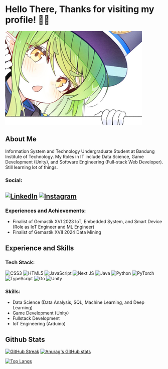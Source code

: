 # Hello There, Thanks for visiting my profile! 👋👋

<img src="https://github.com/zeev-haydar/zeev-haydar/blob/32a0f82b8abbc4e59375cd1558ab27686d582788/GXd2FRWbwAMkSqZ.jpeg" alt="Hikari" width=auto height=300 style="object-fit:contain;"/>

## About Me

Information System and Technology Undergraduate Student at Bandung Institute of Technology.
My Roles in IT include Data Science, Game Development (Unity), and Software Engineering (Full-stack Web Developer).
Still learning lot of things.

### Social:

 [![LinkedIn](https://img.shields.io/badge/LinkedIn-%230077B5.svg?logo=linkedin&logoColor=white)](https://www.linkedin.com/in/nazhif-haidar-putra-wibowo/) [![Instagram](https://img.shields.io/badge/Instagram-%23E4405F.svg?logo=Instagram&logoColor=white)](https://www.instagram.com/nazhifhaidar/)
----------------------------------------------------------

### Experiences and Achievements:
- Finalist of Gemastik XVI 2023 IoT, Embedded System, and Smart Device (Role as IoT Engineer and ML Engineer)
- Finalist of Gemastik XVII 2024 Data Mining

## Experience and Skills

### Tech Stack:

![CSS3](https://img.shields.io/badge/css3-%231572B6.svg?style=plastic&logo=css3&logoColor=white) 
![HTML5](https://img.shields.io/badge/html5-%23E34F26.svg?style=plastic&logo=html5&logoColor=white) 
![JavaScript](https://img.shields.io/badge/javascript-%23323330.svg?style=plastic&logo=javascript&logoColor=%23F7DF1E) 
![Next JS](https://img.shields.io/badge/Next-black?style=plastic&logo=next.js&logoColor=white)
![Java](https://img.shields.io/badge/java-%23ED8B00.svg?style=plastic&logo=java&logoColor=white)
![Python](https://img.shields.io/badge/python-3670A0?style=plastic&logo=python&logoColor=ffdd54) 
![PyTorch](https://img.shields.io/badge/Pytorch-white?style=plastic&logo=pytorch&logoColor=ee4c2c)
![TypeScript](https://img.shields.io/badge/typescript-%23007ACC.svg?style=plastic&logo=typescript&logoColor=white)
![Go](https://img.shields.io/badge/go-%2300ADD8.svg?style=plastic&logo=go&logoColor=white)
![Unity](https://img.shields.io/badge/unity-%23FFFFFF.svg?style=plastic&logo=unity&logoColor=black)

### Skills:

- Data Science (Data Analysis, SQL, Machine Learning, and Deep Learning)
- Game Development (Unity)
- Fullstack Development
- IoT Engineering (Arduino)

## Github Stats

[![GitHub Streak](https://github-readme-streak-stats.herokuapp.com?user=zeev-haydar&theme=tokyonight&border_radius=5&locale=ja&date_format=j%20M%5B%20Y%5D)](https://git.io/streak-stats)
[![Anurag's GitHub stats](https://github-readme-stats.vercel.app/api?username=zeev-haydar&show_icons=true&theme=dracula&locale=id)](https://github.com/anuraghazra/github-readme-stats)

[![Top Langs](https://github-readme-stats.vercel.app/api/top-langs/?username=zeev-haydar&theme=tokyonight)](https://github.com/anuraghazra/github-readme-stats)
